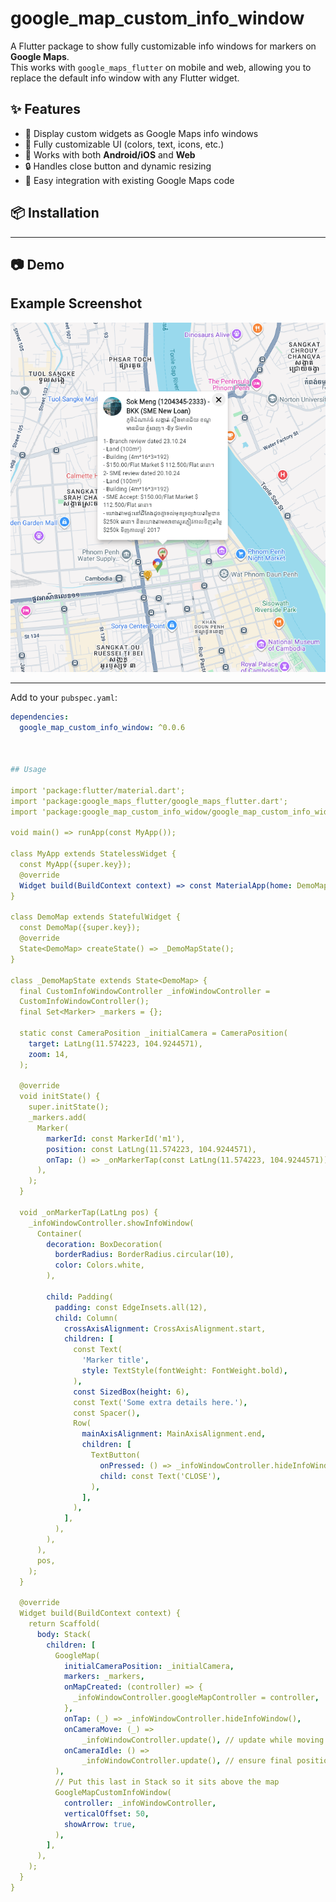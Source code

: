 # google_map_custom_info_window

A Flutter package to show fully customizable info windows for markers on **Google Maps**.  
This works with `google_maps_flutter` on mobile and web, allowing you to replace the default info window with any Flutter widget.

## ✨ Features

- 📌 Display custom widgets as Google Maps info windows
- 🎨 Fully customizable UI (colors, text, icons, etc.)
- 🔄 Works with both **Android/iOS** and **Web**
- 🔒 Handles close button and dynamic resizing
- 🚀 Easy integration with existing Google Maps code

## 📦 Installation

---

## 📷 Demo
## Example Screenshot

![Custom Info Window Example](https://raw.githubusercontent.com/Ngetsophun/google_map_custom_info_widow/main/example/assets/img_demo.png)

---

Add to your `pubspec.yaml`:

```yaml
dependencies:
  google_map_custom_info_window: ^0.0.6



## Usage

import 'package:flutter/material.dart';
import 'package:google_maps_flutter/google_maps_flutter.dart';
import 'package:google_map_custom_info_widow/google_map_custom_info_widow.dart';

void main() => runApp(const MyApp());

class MyApp extends StatelessWidget {
  const MyApp({super.key});
  @override
  Widget build(BuildContext context) => const MaterialApp(home: DemoMap());
}

class DemoMap extends StatefulWidget {
  const DemoMap({super.key});
  @override
  State<DemoMap> createState() => _DemoMapState();
}

class _DemoMapState extends State<DemoMap> {
  final CustomInfoWindowController _infoWindowController =
  CustomInfoWindowController();
  final Set<Marker> _markers = {};

  static const CameraPosition _initialCamera = CameraPosition(
    target: LatLng(11.574223, 104.9244571),
    zoom: 14,
  );

  @override
  void initState() {
    super.initState();
    _markers.add(
      Marker(
        markerId: const MarkerId('m1'),
        position: const LatLng(11.574223, 104.9244571),
        onTap: () => _onMarkerTap(const LatLng(11.574223, 104.9244571)),
      ),
    );
  }

  void _onMarkerTap(LatLng pos) {
    _infoWindowController.showInfoWindow(
      Container(
        decoration: BoxDecoration(
          borderRadius: BorderRadius.circular(10),
          color: Colors.white,
        ),

        child: Padding(
          padding: const EdgeInsets.all(12),
          child: Column(
            crossAxisAlignment: CrossAxisAlignment.start,
            children: [
              const Text(
                'Marker title',
                style: TextStyle(fontWeight: FontWeight.bold),
              ),
              const SizedBox(height: 6),
              const Text('Some extra details here.'),
              const Spacer(),
              Row(
                mainAxisAlignment: MainAxisAlignment.end,
                children: [
                  TextButton(
                    onPressed: () => _infoWindowController.hideInfoWindow(),
                    child: const Text('CLOSE'),
                  ),
                ],
              ),
            ],
          ),
        ),
      ),
      pos,
    );
  }

  @override
  Widget build(BuildContext context) {
    return Scaffold(
      body: Stack(
        children: [
          GoogleMap(
            initialCameraPosition: _initialCamera,
            markers: _markers,
            onMapCreated: (controller) => {
              _infoWindowController.googleMapController = controller,
            },
            onTap: (_) => _infoWindowController.hideInfoWindow(),
            onCameraMove: (_) =>
                _infoWindowController.update(), // update while moving
            onCameraIdle: () =>
                _infoWindowController.update(), // ensure final position
          ),
          // Put this last in Stack so it sits above the map
          GoogleMapCustomInfoWindow(
            controller: _infoWindowController,
            verticalOffset: 50,
            showArrow: true,
          ),
        ],
      ),
    );
  }
}
